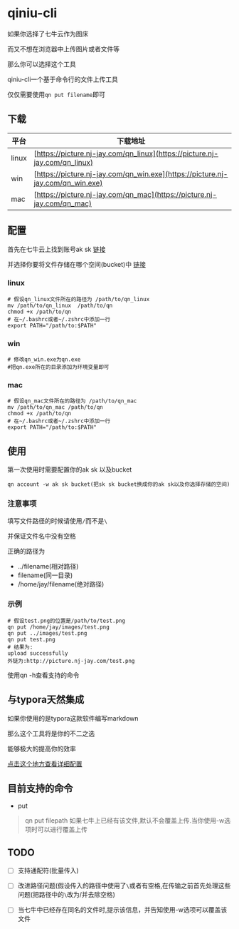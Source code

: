 # qiniu-cli

如果你选择了七牛云作为图床

而又不想在浏览器中上传图片或者文件等

那么你可以选择这个工具

qiniu-cli一个基于命令行的文件上传工具

仅仅需要使用`qn put filename`即可

## 下载

| 平台  | 下载地址                                                     |
| ----- | ------------------------------------------------------------ |
| linux | [https://picture.nj-jay.com/qn_linux](https://picture.nj-jay.com/qn_linux) |
| win   | [https://picture.nj-jay.com/qn_win.exe](https://picture.nj-jay.com/qn_win.exe) |
| mac   | [https://picture.nj-jay.com/qn_mac](https://picture.nj-jay.com/qn_mac) |

## 配置

首先在七牛云上找到账号ak sk [链接](https://portal.qiniu.com/user/key)

并选择你要将文件存储在哪个空间(bucket)中 [链接](https://portal.qiniu.com/kodo/bucket)

### linux

```shell
# 假设qn_linux文件所在的路径为 /path/to/qn_linux
mv /path/to/qn_linux  /path/to/qn
chmod +x /path/to/qn
# 在~/.bashrc或者~/.zshrc中添加一行
export PATH="/path/to:$PATH"
```

### win

```shell
# 修改qn_win.exe为qn.exe
#把qn.exe所在的目录添加为环境变量即可
```

### mac

```shell
# 假设qn_mac文件所在的路径为 /path/to/qn_mac
mv /path/to/qn_mac /path/to/qn
chmod +x /path/to/qn
# 在~/.bashrc或者~/.zshrc中添加一行
export PATH="/path/to:$PATH"
```

## 使用

第一次使用时需要配置你的ak sk 以及bucket

`qn account -w ak sk bucket(把sk sk bucket换成你的ak sk以及你选择存储的空间)`

### 注意事项

填写文件路径的时候请使用`/`而不是`\`

并保证文件名中没有空格

正确的路径为 

* ../filename(相对路径)
* filename(同一目录)
* /home/jay/filename(绝对路径)

### 示例

```shell
# 假设test.png的位置是/path/to/test.png
qn put /home/jay/images/test.png
qn put ../images/test.png
qn put test.png
# 结果为:
upload successfully
外链为:http://picture.nj-jay.com/test.png
```

使用qn -h查看支持的命令

## 与typora天然集成

如果你使用的是typora这款软件编写markdown

那么这个工具将是你的不二之选

能够极大的提高你的效率

[点击这个地方查看详细配置](typora.md)

## 目前支持的命令

* put
> qn put filepath
> 如果七牛上已经有该文件,默认不会覆盖上传.当你使用-w选项时可以进行覆盖上传

## TODO

- [ ] 支持通配符(批量传入)

- [ ] 改进路径问题(假设传入的路径中使用了`\`或者有空格,在传输之前首先处理这些问题(把路径中的`\`改为/并去除空格)
- [ ] 当七牛中已经存在同名的文件时,提示该信息，并告知使用-w选项可以覆盖该文件
